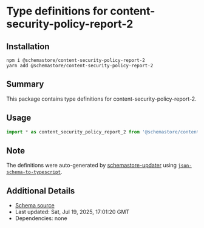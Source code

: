 # Type definitions for content-security-policy-report-2

## Installation

```
npm i @schemastore/content-security-policy-report-2
yarn add @schemastore/content-security-policy-report-2
```

## Summary

This package contains type definitions for content-security-policy-report-2.

## Usage

```ts
import * as content_security_policy_report_2 from '@schemastore/content-security-policy-report-2';
```

## Note

The definitions were auto-generated by [schemastore-updater](https://github.com/ffflorian/schemastore-updater) using [`json-schema-to-typescript`](https://www.npmjs.com/package/json-schema-to-typescript).

## Additional Details

* [Schema source](https://github.com/SchemaStore/schemastore/tree/master/src/schemas/json/content-security-policy-report-2)
* Last updated: Sat, Jul 19, 2025, 17:01:20 GMT
* Dependencies: none
